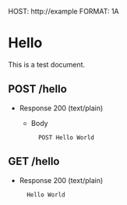 HOST: http://example
FORMAT: 1A

# Hello

This is a test document.

## POST /hello

+ Response 200 (text/plain)

    + Body

            POST Hello World

## GET /hello

+ Response 200 (text/plain)

        Hello World

